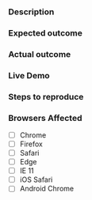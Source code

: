 ### Description
<!-- Example: `vaadin-upload` doesn't trigger the "Select files" dialog. -->

### Expected outcome
<!-- Example: The native "Select files" dialog is shown. -->

### Actual outcome
<!-- Example: Nothing happens. -->

### Live Demo
<!-- The template, click "Remix This" to edit it: https://glitch.com/edit/#!/knotty-neon -->

### Steps to reproduce
<!-- Example
1. Put a `vaadin-upload` element in the page.
2. Click the "Upload Files..." button.
-->

### Browsers Affected
<!-- Check all that apply -->
- [ ] Chrome
- [ ] Firefox
- [ ] Safari
- [ ] Edge
- [ ] IE 11
- [ ] iOS Safari
- [ ] Android Chrome
